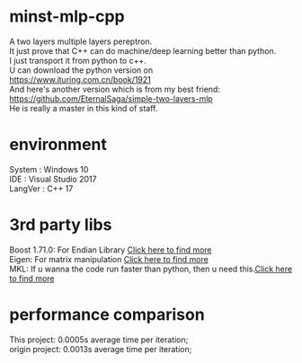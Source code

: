 # minst-mlp-cpp
A two layers multiple layers pereptron.  
It just prove that C++ can do machine/deep learning better than python.  
I just transport it from python to c++.  
U can download the python version on https://www.ituring.com.cn/book/1921  
And here's another version which is from my best friend: https://github.com/EternalSaga/simple-two-layers-mlp  
He is really a master in this kind of staff.  

# environment
System : Windows 10  
IDE : Visual Studio 2017  
LangVer : C++ 17  

# 3rd party libs
Boost 1.71.0: For Endian Library [Click here to find more](https://www.boost.org/)  
Eigen: For matrix manipulation [Click here to find more](http://eigen.tuxfamily.org/dox/group__TutorialMatrixClass.html)  
MKL: If u wanna the code run faster than python, then u need this.[Click here to find more](https://software.intel.com/en-us/mkl)

# performance comparison
This project: 0.0005s average time per iteration;  
origin project: 0.0013s average time per iteration; 
